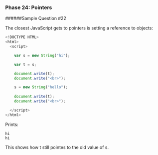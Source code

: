 ### Phase 24: Pointers
######Sample Question #22

The closest JavaScript gets to pointers is setting a reference to objects:

```js
<!DOCTYPE HTML>
<html>
  <script>

    var s = new String("hi");

    var t = s;

    document.write(t);
    document.write("<br>");

    s = new String("hello");
    
    document.write(t);
    document.write("<br>");

  </script>
</html>

```

Prints:

	hi
	hi


This shows how t still pointes to the old value of s.